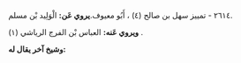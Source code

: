 ٢٦١٤ - تمييز سهل بن صالح (٤) ، أَبُو معيوف.**يروي عَن:** الْوَلِيد بْن مسلم.

**ويروي عَنه:** العباس بْن الفرج الرياشي (١) .

**وشيخ آخر يقال له:**